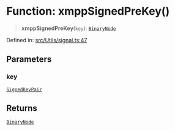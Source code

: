 # Function: xmppSignedPreKey()

> **xmppSignedPreKey**(`key`): [`BinaryNode`](../type-aliases/BinaryNode.md)

Defined in: [src/Utils/signal.ts:47](https://github.com/Fokusdotid/Baileys/blob/86ad0f8078178c8586062ad3364a59e068f4b3b2/src/Utils/signal.ts#L47)

## Parameters

### key

[`SignedKeyPair`](../type-aliases/SignedKeyPair.md)

## Returns

[`BinaryNode`](../type-aliases/BinaryNode.md)
